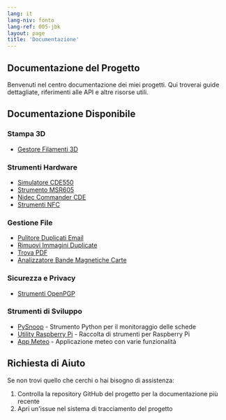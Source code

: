 ```yaml
---
lang: it
lang-niv: fonto
lang-ref: 005-jbk
layout: page
title: 'Documentazione'
---
```


## Documentazione del Progetto

Benvenuti nel centro documentazione dei miei progetti. Qui troverai guide dettagliate, riferimenti alle API e altre risorse utili.

## Documentazione Disponibile

### Stampa 3D

- [Gestore Filamenti 3D](docs/3D_Filament_Manager)

### Strumenti Hardware

- [Simulatore CDE550](docs/CDE550-sim)
- [Strumento MSR605](docs/MSR605)
- [Nidec Commander CDE](docs/Nidec_CommanderCDE)
- [Strumenti NFC](docs/NFC)

### Gestione File

- [Pulitore Duplicati Email](docs/EmailDuplicateCleaner)
- [Rimuovi Immagini Duplicate](docs/Images-Deduplicator)
- [Trova PDF](docs/PDF_Finder)
- [Analizzatore Bande Magnetiche Carte](docs/card_parser)

### Sicurezza e Privacy

- [Strumenti OpenPGP](docs/OpenPGP)

### Strumenti di Sviluppo

- [PySnoop](docs/PySnoop) - Strumento Python per il monitoraggio delle schede
- [Utility Raspberry Pi](docs/raspy_utility) - Raccolta di strumenti per Raspberry Pi
- [App Meteo](docs/weather) - Applicazione meteo con varie funzionalità

## Richiesta di Aiuto

Se non trovi quello che cerchi o hai bisogno di assistenza:

1. Controlla la repository GitHub del progetto per la documentazione più recente
2. Apri un'issue nel sistema di tracciamento del progetto
